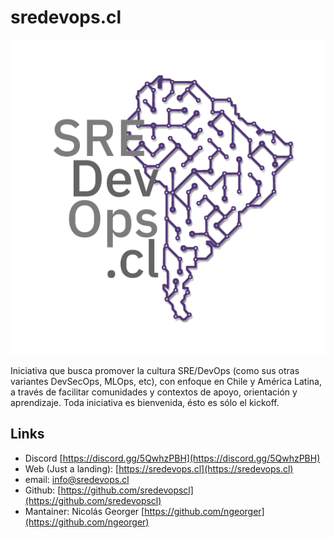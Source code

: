 # sredevops.cl

![sredevops.cl](../web/logo.png)

Iniciativa que busca promover la cultura SRE/DevOps (como sus otras variantes DevSecOps, MLOps, etc), con enfoque en Chile y América Latina, a través de facilitar comunidades y contextos de apoyo, orientación y aprendizaje. Toda iniciativa es bienvenida, ésto es sólo el kickoff.

## Links

- Discord [https://discord.gg/5QwhzPBH](https://discord.gg/5QwhzPBH)
- Web (Just a landing): [https://sredevops.cl](https://sredevops.cl)
- email: info@sredevops.cl
- Github: [https://github.com/sredevopscl](https://github.com/sredevopscl)
- Mantainer: Nicolás Georger [https://github.com/ngeorger](https://github.com/ngeorger)
